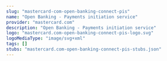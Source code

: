 ```yaml
---
slug: "mastercard-com-open-banking-connect-pis"
name: "Open Banking - Payments initiation service"
provider: "mastercard.com"
description: "Open Banking - Payments initiation service"
logo: "mastercard.com-open-banking-connect-pis-logo.svg"
logoMediaType: "image/svg+xml"
tags: []
stubs: "mastercard.com-open-banking-connect-pis-stubs.json"
---
```

